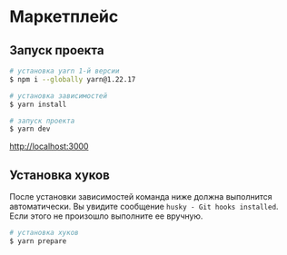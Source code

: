 # Маркетплейс

## Запуск проекта

```bash
# установка yarn 1-й версии
$ npm i --globally yarn@1.22.17

# установка зависимостей
$ yarn install

# запуск проекта
$ yarn dev
```

[http://localhost:3000](http://localhost:3000)

## Установка хуков

После установки зависимостей команда ниже должна выполнится автоматически. Вы увидите сообщение `husky - Git hooks installed`.
Если этого не произошло выполните ее вручную.

```bash
# установка хуков
$ yarn prepare
```
